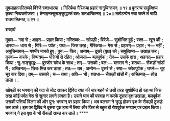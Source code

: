 **मूषलाहतमस्तिष्को विरेजे रक्तधारया ।** **गिरिर्यथा गैरिकया प्रहारं नानुचिन्तयन् ॥ १९॥** **पुनरन्यं समुत्क्षिप्य कृत्वा निष्पत्रमोजसा ।** **तेनाहनत्सुसङ्क्रुद्धस्तं बल: शतधाच्छिनत् ॥ २०॥** **ततोऽन्येन रुषा जघ्ने तं चापि शतधाच्छिनत् ॥ २१॥** 

**शब्दार्थ** 

**मूषल—** **गदा से** **; आहत—** **प्रहार किया** **; मस्तिष्क:—** **खोपड़ी** **; विरेजे—** **सुशोभित हुई** **; रक्त—** **खून की** **; धारया—** **धारा से** **;** **गिरि:—** **पर्वत** **; यथा—** **जिस तरह** **; गैरिकया—** **गेरू से** **; प्रहारम्—** **प्रहार** **; न—** **नहीं** **; अनुचिन्तयन्—** **गश्भीर मानते हुए** **; पुन:—** **फिर** **; अन्यम्—** **दूसरे (वृक्ष) को** **; समुत्क्षिप्य—** **उखाड़ कर** **; कृत्वा—** **करके** **; निष्पत्रम्—** **पत्तियों से रहित** **; ओजसा—** **बलपूर्वक** **;** **तेन—** **उसके द्वारा** **; अहनत्—** **प्रहार किया** **; सु-सङ्क्रुद्ध:—** **पुरजोर क्रोध के साथ** **; तम्—** **उसको** **; बल:—** **बलराम ने** **; शतधा—** **सैकड़ों खंडों में** **; अच्छिनत्—** **छिन्न-भिन्न कर डाला** **; तत:—** **तब** **; अन्येन—** **दूसरे से** **; रुषा—** **क्रोधपूर्वक** **; जघ्ने—** **चूर चूर कर** **दिया** **; तम्—** **उसको** **; च—** **तथा** **; अपि—** **भी** **; शतधा—** **सैकड़ों खंडों में** **; अच्छिनत्—** **तोड़ डाला।** **.** 

**खोपड़ी पर भगवान् की गदा से चोट खाकर द्विविद रक्त की धार बहने से उसी तरह** **सुशोभित हो रहा था जिस तरह कोई पर्वत गेरू से सुन्दर लगने लगता है। उसने घाव की परवाह** **न करके दूसरा वृक्ष उखाड़ा, बलपूर्वक उसकी पत्तियाँ विलग कीं और पुन: भगवान् पर प्रहार** **किया। अब बलराम ने क्रुद्ध होकर वृक्ष के सैकड़ों टुकड़े कर डाले। इस पर द्विविद ने दूसरा** **वृक्ष हाथ में लिया और फिर से बहुत ही रोषपूर्वक भगवान् पर प्रहार किया। भगवान् ने इस वृक्ष** **के भी सैकड़ों खण्ड कर डाले।** **** 